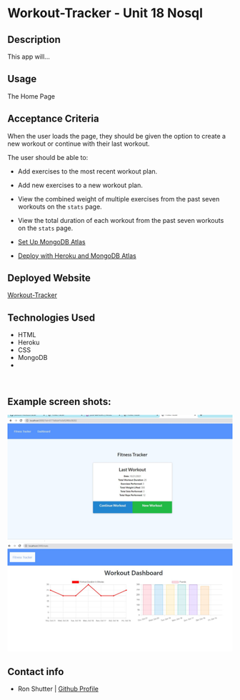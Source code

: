 # Workout-Tracker - Unit 18 Nosql


## Description
This app will...


## Usage

The Home Page
  

## Acceptance Criteria

When the user loads the page, they should be given the option to create a new workout or continue with their last workout.

The user should be able to:

  * Add exercises to the most recent workout plan.

  * Add new exercises to a new workout plan.

  * View the combined weight of multiple exercises from the past seven workouts on the `stats` page.

  * View the total duration of each workout from the past seven workouts on the `stats` page.


  
  * [Set Up MongoDB Atlas](../04-Important/MongoAtlas-Setup.md)

  * [Deploy with Heroku and MongoDB Atlas](../04-Important/MongoAtlas-Deploy.md)


## Deployed Website
[Workout-Tracker](https://polar-lake-80445.herokuapp.com/)


## Technologies Used

* HTML
* Heroku
* CSS
* MongoDB
*
<br>

<p>
<h2>  Example screen shots: </h2>


<img src="public\Workout-Start.jpg" alt="Dashboard demo">


<img src="public\Workout-Dashboard.jpg" alt="Dashboard demo">


</p>



## Contact info
- Ron Shutter | [Github Profile](https://github.com/Proton-8)


